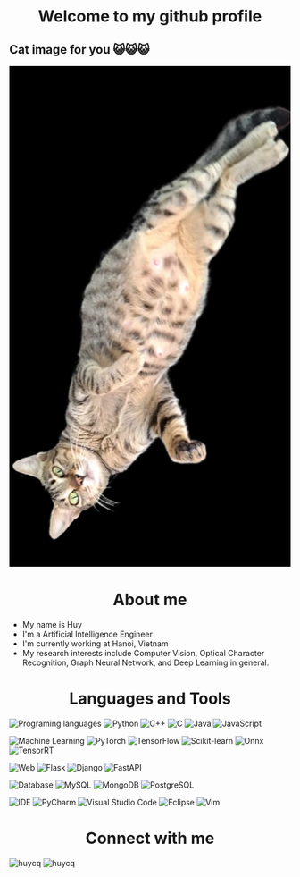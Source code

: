 
# <div style="text-align:center">Welcome to my github profile</div>

## Cat image for you 😺😺😺

![cat](/src/IMG_20230902_165952_919.jpg)

# <div style="text-align:center">  About me </div>
- My name is Huy
- I'm a Artificial Intelligence Engineer 
- I'm currently working at Hanoi, Vietnam
- My research interests include Computer Vision, Optical Character Recognition, Graph Neural Network, and Deep Learning in general.

# <div style="text-align:center">Languages and Tools</div>

![Programing languages](https://img.shields.io/badge/-Programming-000?&logo=Programming) 
![Python](https://img.shields.io/badge/-Python-000?&logo=python)
![C++](https://img.shields.io/badge/-C++-000?&logo=c%2B%2B)
![C](https://img.shields.io/badge/-C-000?&logo=C)
![Java](https://img.shields.io/badge/-Java-000?&logo=Java)
![JavaScript](https://img.shields.io/badge/-JavaScript-000?&logo=JavaScript)

![Machine Learning](https://img.shields.io/badge/-Machine%20Learning-000?&logo=Machine-Learning)
![PyTorch](https://img.shields.io/badge/-PyTorch-000?&logo=PyTorch)
![TensorFlow](https://img.shields.io/badge/-TensorFlow-000?&logo=TensorFlow)
![Scikit-learn](https://img.shields.io/badge/-Scikit--learn-000?&logo=scikit-learn)
![Onnx](https://img.shields.io/badge/-Onnx-000?&logo=Onnx)
![TensorRT](https://img.shields.io/badge/-TensorRT-000?&logo=TensorRT)

![Web](https://img.shields.io/badge/-Web-000?&logo=Web)
![Flask](https://img.shields.io/badge/-Flask-000?&logo=Flask)
![Django](https://img.shields.io/badge/-Django-000?&logo=Django)
![FastAPI](https://img.shields.io/badge/-FastAPI-000?&logo=FastAPI)

![Database](https://img.shields.io/badge/-Database-000?&logo=Database)
![MySQL](https://img.shields.io/badge/-MySQL-000?&logo=MySQL)
![MongoDB](https://img.shields.io/badge/-MongoDB-000?&logo=MongoDB)
![PostgreSQL](https://img.shields.io/badge/-PostgreSQL-000?&logo=PostgreSQL)

![IDE](https://img.shields.io/badge/-IDE-000?&logo=IDE)
![PyCharm](https://img.shields.io/badge/-PyCharm-000?&logo=PyCharm)
![Visual Studio Code](https://img.shields.io/badge/-Visual%20Studio%20Code-000?&logo=Visual-Studio-Code)
![Eclipse](https://img.shields.io/badge/-Eclipse-000?&logo=Eclipse)
![Vim](https://img.shields.io/badge/-Vim-000?&logo=Vim)

# <div style="text-align:center">Connect with me</div>


![[huycq](https://www.linkedin.com/in/huyqcan1712/)](https://img.shields.io/badge/-Linkedin-000?&logo=Linkedin)
![[huycq](huysk82000@gmail.com)](https://img.shields.io/badge/-Gmail-000?&logo=Gmail)
<!---
huycq1712/huycq1712 is a ✨ special ✨ repository because its `README.md` (this file) appears on your GitHub profile.
You can click the Preview link to take a look at your changes.
--->
